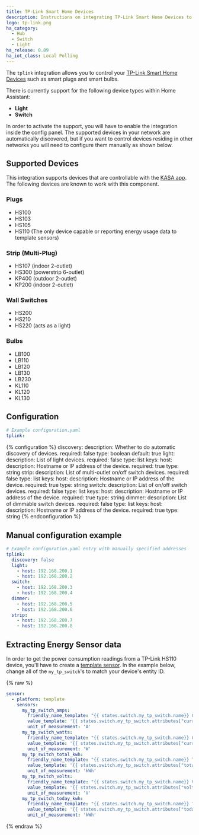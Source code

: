 ```yaml
---
title: TP-Link Smart Home Devices
description: Instructions on integrating TP-Link Smart Home Devices to Home Assistant.
logo: tp-link.png
ha_category:
  - Hub
  - Switch
  - Light
ha_release: 0.89
ha_iot_class: Local Polling
---
```


The `tplink` integration allows you to control your [TP-Link Smart Home Devices](https://www.tp-link.com/kasa-smart/) such as smart plugs and smart bulbs.

There is currently support for the following device types within Home Assistant:

- **Light**
- **Switch**

In order to activate the support, you will have to enable the integration inside the config panel.
The supported devices in your network are automatically discovered, but if you want to control devices residing in other networks you will need to configure them manually as shown below.

## Supported Devices

This integration supports devices that are controllable with the [KASA app](https://www.tp-link.com/us/kasa-smart/kasa.html).
The following devices are known to work with this component.

### Plugs

- HS100
- HS103
- HS105
- HS110 (The only device capable or reporting energy usage data to template sensors)

### Strip (Multi-Plug)

- HS107 (indoor 2-outlet)
- HS300 (powerstrip 6-outlet)
- KP400 (outdoor 2-outlet)
- KP200 (indoor 2-outlet)

### Wall Switches

- HS200
- HS210
- HS220 (acts as a light)

### Bulbs

- LB100
- LB110
- LB120
- LB130
- LB230
- KL110
- KL120
- KL130

## Configuration

```yaml
# Example configuration.yaml
tplink:
```

{% configuration %}
discovery:
  description: Whether to do automatic discovery of devices.
  required: false
  type: boolean
  default: true
light:
  description: List of light devices.
  required: false
  type: list
  keys:
    host:
      description: Hostname or IP address of the device.
      required: true
      type: string
strip:
  description: List of multi-outlet on/off switch devices.
  required: false
  type: list
  keys:
    host:
      description: Hostname or IP address of the device.
      required: true
      type: string
switch:
  description: List of on/off switch devices.
  required: false
  type: list
  keys:
    host:
      description: Hostname or IP address of the device.
      required: true
      type: string
dimmer:
  description: List of dimmable switch devices.
  required: false
  type: list
  keys:
    host:
      description: Hostname or IP address of the device.
      required: true
      type: string
{% endconfiguration %}

## Manual configuration example

```yaml
# Example configuration.yaml entry with manually specified addresses
tplink:
  discovery: false
  light:
    - host: 192.168.200.1
    - host: 192.168.200.2
  switch:
    - host: 192.168.200.3
    - host: 192.168.200.4
  dimmer:
    - host: 192.168.200.5
    - host: 192.168.200.6
  strip:
    - host: 192.168.200.7
    - host: 192.168.200.8
```

## Extracting Energy Sensor data

In order to get the power consumption readings from a TP-Link HS110 device, you'll have to create a [template sensor](/integrations/switch.template/).
In the example below, change all of the `my_tp_switch`'s to match your device's entity ID.

{% raw %}
```yaml
sensor:
  - platform: template
    sensors:
      my_tp_switch_amps:
        friendly_name_template: "{{ states.switch.my_tp_switch.name}} Current"
        value_template: '{{ states.switch.my_tp_switch.attributes["current_a"] | float }}'
        unit_of_measurement: 'A'
      my_tp_switch_watts:
        friendly_name_template: "{{ states.switch.my_tp_switch.name}} Current Consumption"
        value_template: '{{ states.switch.my_tp_switch.attributes["current_power_w"] | float }}'
        unit_of_measurement: 'W'
      my_tp_switch_total_kwh:
        friendly_name_template: "{{ states.switch.my_tp_switch.name}} Total Consumption"
        value_template: '{{ states.switch.my_tp_switch.attributes["total_energy_kwh"] | float }}'
        unit_of_measurement: 'kWh'
      my_tp_switch_volts:
        friendly_name_template: "{{ states.switch.my_tp_switch.name}} Voltage"
        value_template: '{{ states.switch.my_tp_switch.attributes["voltage"] | float }}'
        unit_of_measurement: 'V'
      my_tp_switch_today_kwh:
        friendly_name_template: "{{ states.switch.my_tp_switch.name}} Today's Consumption"
        value_template: '{{ states.switch.my_tp_switch.attributes["today_energy_kwh"] | float }}'
        unit_of_measurement: 'kWh'
```
{% endraw %}
